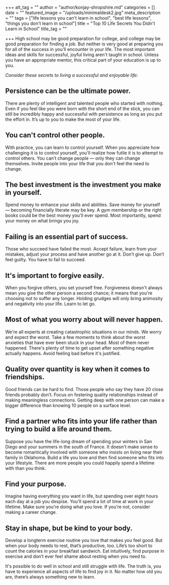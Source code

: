 +++
alt_tag = ""
author = "author/konjay-shropshire.md"
categories = []
date = ""
featured_image = "/uploads/minimaldesk2.jpg"
meta_description = ""
tags = ["life lessons you can't learn in school", "best life lessons", "things you don't learn in school"]
title = "Top 10 Life Secrets You Didn't Learn in School"
title_tag = ""

+++
High school may be good preparation for college, and college may be good preparation for finding a job. But neither is very good at preparing you for all of the success in you’ll encounter in your life. The most important ideas and skills for successful, joyful living aren't taught in school. Unless you have an appropriate mentor, this critical part of your education is up to you.

_Consider these secrets to living a successful and enjoyable life:_

## Persistence can be the ultimate power. 

There are plenty of intelligent and talented people who started with nothing. Even if you feel like you were born with the short end of the stick, you can still be incredibly happy and successful with persistence as long as you put the effort in. It’s up to you to make the most of your life.

## You can't control other people. 

With practice, you can learn to control yourself. When you appreciate how challenging it is to control yourself, you'll realize how futile it is to attempt to control others. You can’t change people — only they can change themselves. Invite people into your life that you don't feel the need to change.

## The best investment is the investment you make in yourself.

Spend money to enhance your skills and abilities. Save money for yourself — becoming financially literate may be key. A gym membership or the right books could be the best money you'll ever spend. Most importantly, spend your money on what brings you joy.

## Failing is an essential part of success. 

Those who succeed have failed the most. Accept failure, learn from your mistakes, adjust your process and have another go at it. Don’t give up. Don’t feel guilty. You have to fail to succeed.

## It's important to forgive easily.

 When you forgive others, you set yourself free. Forgiveness doesn't always mean you give the other person a second chance; it means that you're choosing not to suffer any longer. Holding grudges will only bring animosity and negativity into your life. Learn to let go.

## Most of what you worry about will never happen. 

We're all experts at creating catastrophic situations in our minds. We worry and expect the worst. Take a few moments to think about the worst anxieties that have ever been stuck in your head. Most of them never happened. There's plenty of time to get upset after something negative actually happens. Avoid feeling bad before it's justified.

## Quality over quantity is key when it comes to friendships.

Good friends can be hard to find. Those people who say they have 20 close friends probably don’t. Focus on fostering quality relationships instead of making meaningless connections. Getting deep with one person can make a bigger difference than knowing 10 people on a surface level.

## Find a partner who fits into your life rather than trying to build a life around them. 

Suppose you have the life-long dream of spending your winters in San Diego and your summers in the south of France. It doesn't make sense to become romantically involved with someone who insists on living near their family in Oklahoma. Build a life you love and then find someone who fits into your lifestyle. There are more people you could happily spend a lifetime with than you think.

## Find your purpose. 

Imagine having everything you want in life, but spending over eight hours each day at a job you despise. You'll spend a lot of time at work in your lifetime. Make sure you’re doing what you love. If you’re not, consider making a career change.

## Stay in shape, but be kind to your body.

Develop a longterm exercise routine you love that makes you feel good. But when your body needs to rest, that’s productive, too. Life’s too short to count the calories in your breakfast sandwich. Eat intuitively, find purpose in exercise and don’t ever feel shame about resting when you need to.

It's possible to do well in school and still struggle with life. The truth is, you have to experience all aspects of life to find joy in it. No matter how old you are, there’s always something new to learn.